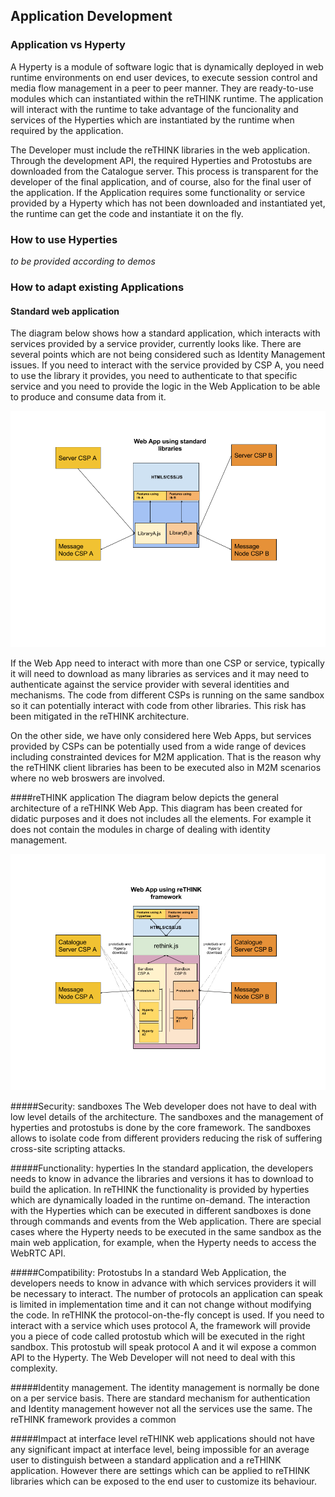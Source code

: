 Application Development
-----------------------

### Application vs Hyperty

A Hyperty is a module of software logic that is dynamically deployed in web runtime environments on end user devices, to execute session control and media flow management in a peer to peer manner. They are ready-to-use modules which can instantiated within the reTHINK runtime. The application will interact with the runtime to take advantage of the funcionality and services of the Hyperties which are instantiated by the runtime when required by the application.

The Developer must include the reTHINK libraries in the web application. Through the development API, the required Hyperties and Protostubs are downloaded from the Catalogue server. This process is transparent for the developer of the final application, and of course, also for the final user of the application. If the Application requires some functionality or service provided by a Hyperty which has not been downloaded and instantiated yet, the runtime can get the code and instantiate it on the fly.

### How to use Hyperties

*to be provided according to demos*

### How to adapt existing Applications

#### Standard web application
The diagram below shows how a standard application, which interacts with services provided by a service provider, currently looks like. There are several points which are not being considered such as Identity Management issues. If you need to interact with the service provided by CSP A, you need to use the library it provides, you need to authenticate to that specific service and you need to provide the logic in the Web Application to be able to produce and consume data from it.

![Standard App Diagram](standard_app_diagrams.png)

If the Web App need to interact with more than one CSP or service, typically it will need to download as many libraries as services and it may need to authenticate against the service provider with several identities and mechanisms. The code from different CSPs is running on the same sandbox so it can potentially interact with code from other libraries. This risk has been mitigated in the reTHINK architecture. 

On the other side, we have only considered here Web Apps, but services provided by CSPs can be potentially used from a wide range of devices including constrainted devices for M2M application. That is the reason why the reTHINK client libraries has been to be executed also in M2M scenarios where no web broswers are involved. 

####reTHINK application
The diagram below depicts the general architecture of a reTHINK Web App. This diagram has been created for didatic purposes and it does not includes all the elements. For example it does not contain the modules in charge of dealing with identity management.

![reTHINK App Diagram](hyperty_app_diagrams.png)

#####Security: sandboxes
The Web developer does not have to deal with low level details of the architecture. The sandboxes and the management of hyperties and protostubs is done by the core framework. The sandboxes allows to isolate code from different providers reducing the risk of suffering cross-site scripting attacks. 

#####Functionality: hyperties
In the standard application, the developers needs to know in advance the libraries and versions it has to download to build the aplication. In reTHINK the functionality is provided by hyperties which are dynamically loaded in the runtime on-demand. The interaction with the Hyperties which can be executed in different sandboxes is done through commands and events from the Web application. There are special cases where the Hyperty needs to be executed in the same sandbox as the main web application, for example, when the Hyperty needs to access the WebRTC API. 

#####Compatibility: Protostubs
In a standard Web Application, the developers needs to know in advance with which services providers it will be necessary to interact. The number of protocols an application can speak is limited in implementation time and it can not change without modifying the code. In reTHINK the protocol-on-the-fly concept is used. If you need to interact with a service which uses protocol A, the framework will provide you a piece of code called protostub which will be executed in the right sandbox. This protostub will speak protocol A and it wil expose a common API to the Hyperty. The Web Developer will not need to deal with this complexity.   

#####Identity management.
The identity management is normally be done on a per service basis. There are standard mechanism for authentication and Identity management however not all the services use the same. The reTHINK framework provides a common 

#####Impact at interface level
reTHINK web applications should not have any significant impact at interface level, being impossible for an average user to distinguish between a standard application and a reTHINK application. However there are settings which can be applied to reTHINK libraries which can be exposed to the end user to customize its behaviour. 
